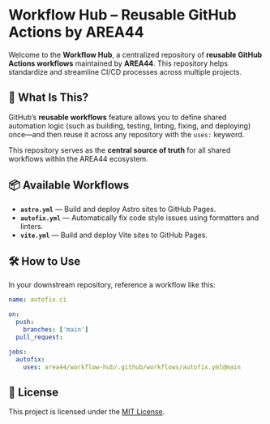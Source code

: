 # Workflow Hub – Reusable GitHub Actions by AREA44

Welcome to the **Workflow Hub**, a centralized repository of **reusable GitHub Actions workflows** maintained by **AREA44**. This repository helps standardize and streamline CI/CD processes across multiple projects.

## 🚀 What Is This?

GitHub’s **reusable workflows** feature allows you to define shared automation logic (such as building, testing, linting, fixing, and deploying) once—and then reuse it across any repository with the `uses:` keyword.

This repository serves as the **central source of truth** for all shared workflows within the AREA44 ecosystem.

## 📦 Available Workflows

* **`astro.yml`** — Build and deploy Astro sites to GitHub Pages.
* **`autofix.yml`** — Automatically fix code style issues using formatters and linters.
* **`vite.yml`** — Build and deploy Vite sites to GitHub Pages.

## 🛠️ How to Use

In your downstream repository, reference a workflow like this:

```yaml
name: autofix.ci

on:
  push:
    branches: ['main']
  pull_request:

jobs:
  autofix:
    uses: area44/workflow-hub/.github/workflows/autofix.yml@main
```

## 📄 License

This project is licensed under the [MIT License](LICENSE).
